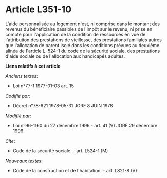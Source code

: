 # Article L351-10

L'aide personnalisée au logement n'est, ni comprise dans le montant des revenus du bénéficiaire passibles de l'impôt sur le
revenu, ni prise en compte pour l'application de la condition de ressources en vue de l'attribution des prestations de
vieillesse, des prestations familiales autres que l'allocation de parent isolé dans les conditions prévues au deuxième alinéa
de l'article L. 524-1 du code de la sécurité sociale, des prestations d'aide sociale ou de l'allocation aux handicapés
adultes.

**Liens relatifs à cet article**

_Anciens textes_:

  - Loi n°77-1 1977-01-03 art. 15

_Codifié par_:

  - Décret n°78-621 1978-05-31 JORF 8 JUIN 1978

_Modifié par_:

  - Loi n°96-1160 du 27 décembre 1996 - art. 41 (V) JORF 29 décembre 1996

_Cite_:

  - Code de la sécurité sociale. - art. L524-1 (M)

_Nouveaux textes_:

  - Code de la construction et de l'habitation. - art. L821-8 (V)
